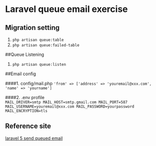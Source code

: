 # Laravel queue email exercise

## Migration setting

  1. `php artisan queue:table`
  2. `php artisan queue:failed-table`

##Queue Listening
  1. `php artisan queue:listen`

##Email config

  ####1. config/mail.php
    `'from' => ['address' => 'youremail@xxx.com', 'name' => 'yourname']`

  ####2. .env profile <br>
    `
    MAIL_DRIVER=smtp
    MAIL_HOST=smtp.gmail.com
    MAIL_PORT=587
    MAIL_USERNAME=youremail@xxx.com
    MAIL_PASSWORD=yourpassword
    MAIL_ENCRYPTION=tls
    `

## Reference site
  [laravel 5 send queued email](https://www.youtube.com/watch?v=FiQn87SA7to)

